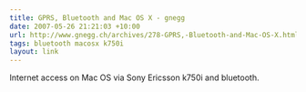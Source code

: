 ```yaml
---
title: GPRS, Bluetooth and Mac OS X - gnegg
date: 2007-05-26 21:21:03 +10:00
url: http://www.gnegg.ch/archives/278-GPRS,-Bluetooth-and-Mac-OS-X.html
tags: bluetooth macosx k750i
layout: link
---
```

Internet access on Mac OS via Sony Ericsson k750i and bluetooth.
